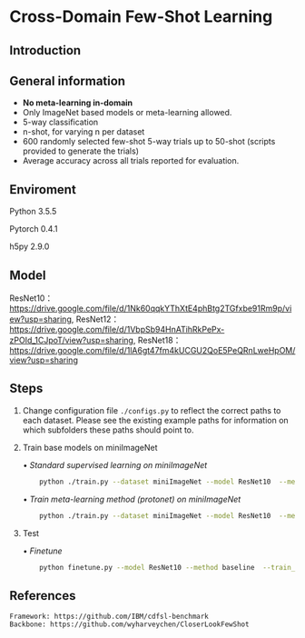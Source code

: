 # Cross-Domain Few-Shot Learning 

## Introduction




## General information

* **No meta-learning in-domain**
* Only ImageNet based models or meta-learning allowed.
* 5-way classification
* n-shot, for varying n per dataset
* 600 randomly selected few-shot 5-way trials up to 50-shot (scripts provided to generate the trials)
* Average accuracy across all trials reported for evaluation.


## Enviroment

Python 3.5.5

Pytorch 0.4.1

h5py 2.9.0


## Model

ResNet10： https://drive.google.com/file/d/1Nk60qqkYThXtE4phBtg2TGfxbe91Rm9p/view?usp=sharing, 
ResNet12：https://drive.google.com/file/d/1VbpSb94HnATihRkPePx-zPOId_1CJpoT/view?usp=sharing,
ResNet18：https://drive.google.com/file/d/1lA6gt47fm4kUCGU2QoE5PeQRnLweHpOM/view?usp=sharing


## Steps



1. Change configuration file `./configs.py` to reflect the correct paths to each dataset. Please see the existing example paths for information on which subfolders these paths should point to.

2. Train base models on miniImageNet

    • *Standard supervised learning on miniImageNet*

    ```bash
        python ./train.py --dataset miniImageNet --model ResNet10  --method baseline --train_aug
    ```

    • *Train meta-learning method (protonet) on miniImageNet*

    ```bash
        python ./train.py --dataset miniImageNet --model ResNet10  --method protonet --n_shot 5 --train_aug
    ```

3. Test

    • *Finetune*

    ```bash
        python finetune.py --model ResNet10 --method baseline  --train_aug --n_shot 5 
    ```
    
    
## References
    Framework: https://github.com/IBM/cdfsl-benchmark
    Backbone: https://github.com/wyharveychen/CloserLookFewShot
